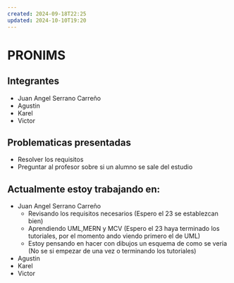 ```yaml
---
created: 2024-09-18T22:25
updated: 2024-10-10T19:20
---
```

# PRONIMS

## Integrantes

- Juan Angel Serrano Carreño
- Agustin
- Karel
- Victor

## Problematicas presentadas

- Resolver los requisitos
- Preguntar al profesor sobre si un alumno se sale del estudio

## Actualmente estoy trabajando en:

- Juan Angel Serrano Carreño
  - Revisando los requisitos necesarios (Espero el 23 se establezcan bien)
  - Aprendiendo UML,MERN y MCV (Espero el 23 haya terminado los tutoriales, por el momento ando viendo primero el de UML)
  - Estoy pensando en hacer con dibujos un esquema de como se veria (No se si empezar de una vez o terminando los tutoriales)
- Agustin
- Karel
- Victor
